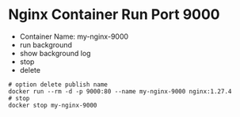 # Nginx Container Run Port 9000

* Container Name: my-nginx-9000
* run background
* show background log
* stop
* delete

```shell
# option delete publish name
docker run --rm -d -p 9000:80 --name my-nginx-9000 nginx:1.27.4
# stop
docker stop my-nginx-9000
```